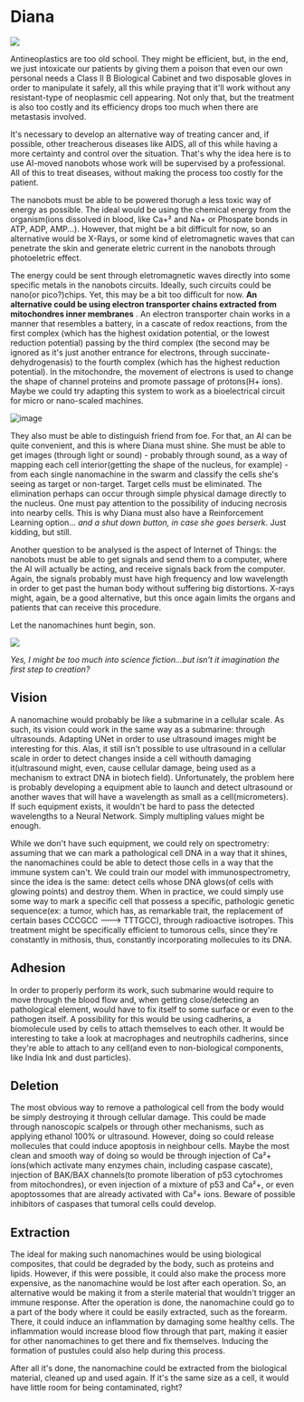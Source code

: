 # Diana

![](https://user-images.githubusercontent.com/28028007/175139441-bcae64d1-3661-4e95-91e0-402d2986ed54.png)

Antineoplastics are too old school. They might be efficient, but, in the end, we just intoxicate our patients by giving them a poison that even our own personal needs a Class II B Biological Cabinet and two disposable gloves in order to manipulate it safely, all this while praying that it'll work without any resistant-type of neoplasmic cell appearing.
Not only that, but the treatment is also too costly and its efficiency drops too much when there are metastasis involved.

It's necessary to develop an alternative way of treating cancer and, if possible, other treacherous diseases like AIDS, all of this while having a more certainty and control over the situation.
That's why the idea here is to use AI-moved nanobots whose work will be supervised by a professional. All of this to treat diseases, without making the process too costly for the patient.

The nanobots must be able to be powered thorugh a less toxic way of energy as possible. The ideal would be using the chemical energy from the organism(ions dissolved in blood, like Ca+² and Na+ or Phospate bonds in ATP, ADP, AMP...). However, that might be a bit difficult for now, so an alternative would be X-Rays, or some kind of eletromagnetic waves that can penetrate the skin and generate eletric current in the nanobots through photoeletric effect.

The energy could be sent through eletromagnetic waves directly into some specific metals in the nanobots circuits. Ideally, such circuits could be nano(or pico?)chips. Yet, this may be a bit too difficult for now. **An alternative could be using electron transporter chains extracted from mitochondres inner membranes** . An electron transporter chain works in a manner that resembles a battery, in a cascate of redox reactions, from the first complex (which has the highest oxidation potential, or the lowest reduction potential) passing by the third complex (the second may be ignored as it's just another entrance for electrons, through succinate-dehydrogenasis) to the fourth complex (which has the highest reduction potential).
In the mitochondre, the movement of electrons is used to change the shape of channel proteins and promote passage of prótons(H+ íons). Maybe we could try adapting this system to work as a bioelectrical circuit for micro or nano-scaled machines.

![image](https://github.com/Martyn0324/Diana/assets/28028007/b5f2cc4a-2cd2-4c40-9a11-2b1219df9460)


They also must be able to distinguish friend from foe. For that, an AI can be quite convenient, and this is where Diana must shine. She must be able to get images (through light or sound) - probably through sound, as a way of mapping each cell interior(getting the shape of the nucleus, for example) - from each single nanomachine in the swarm and classify the cells she's seeing as target or non-target. Target cells must be eliminated.
The elimination perhaps can occur through simple physical damage directly to the nucleus. One must pay attention to the possibility of inducing necrosis into nearby cells. This is why Diana must also have a Reinforcement Learning option... *and a shut down button, in case she goes berserk*. Just kidding, but still.

Another question to be analysed is the aspect of Internet of Things: the nanobots must be able to get signals and send them to a computer, where the AI will actually be acting, and receive signals back from the computer. Again, the signals probably must have high frequency and low wavelength in order to get past the human body without suffering big distortions. X-rays might, again, be a good alternative, but this once again limits the organs and patients that can receive this procedure.


Let the nanomachines hunt begin, son.

![](https://user-images.githubusercontent.com/28028007/175126621-d731ccbf-1ef9-4815-b350-2eb8f8dae57b.png)

*Yes, I might be too much into science fiction...but isn't it imagination the first step to creation?*

## Vision

A nanomachine would probably be like a submarine in a cellular scale. As such, its vision could work in the same way as a submarine: through ultrasounds.
Adapting UNet in order to use ultrasound images might be interesting for this. Alas, it still isn't possible to use ultrasound in a cellular scale in order to detect changes inside a cell withouth damaging it(ultrasound might, even, cause cellular damage, being used as a mechanism to extract DNA in biotech field).
Unfortunately, the problem here is probably developing a equipment able to launch and detect ultrasound or another waves that will have a wavelength as small as a cell(micrometers). If such equipment exists, it wouldn't be hard to pass the detected wavelengths to a Neural Network. Simply multipling values might be enough.

While we don't have such equipment, we could rely on spectrometry: assuming that we can mark a pathological cell DNA in a way that it shines, the nanomachines could be able to detect those cells in a way that the immune system can't.
We could train our model with immunospectrometry, since the idea is the same: detect cells whose DNA glows(of cells with glowing points) and destroy them. When in practice, we could simply use some way to mark a specific cell that possess a specific, pathologic genetic sequence(ex: a tumor, which has, as remarkable trait, the replacement of certain bases CCCGCC ---> TTTGCC), through radioactive isotropes. This treatment might be specifically efficient to tumorous cells, since they're constantly in mithosis, thus, constantly incorporating mollecules to its DNA.

## Adhesion

In order to properly perform its work, such submarine would require to move through the blood flow and, when getting close/detecting an pathological element, would have to fix itself to some surface or even to the pathogen itself. A possibility for this would be using cadherins, a biomolecule used by cells to attach themselves to each other. It would be interesting to take a look at macrophages and neutrophils cadherins, since they're able to attach to any cell(and even to non-biological components, like India Ink and dust particles).

## Deletion

The most obvious way to remove a pathological cell from the body would be simply destroying it through cellular damage. This could be made through nanoscopic scalpels or through other mechanisms, such as applying ethanol 100% or ultrasound. However, doing so could release mollecules that could induce apoptosis in neighbour cells.
Maybe the most clean and smooth way of doing so would be through injection of Ca²+ íons(which activate many enzymes chain, including caspase cascate), injection of BAK/BAX channels(to promote liberation of p53 cytochromes from mitochondres), or even injection of a mixture of p53 and Ca²+, or even apoptossomes that are already activated with Ca²+ íons. Beware of possible inhibitors of caspases that tumoral cells could develop.

## Extraction

The ideal for making such nanomachines would be using biological composites, that could be degraded by the body, such as proteins and lipids. However, if this were possible, it could also make the process more expensive, as the nanomachine would be lost after each operation.
So, an alternative would be making it from a sterile material that wouldn't trigger an immune response. After the operation is done, the nanomachine could go to a part of the body where it could be easily extracted, such as the forearm. There, it could induce an inflammation by damaging some healthy cells. The inflammation would increase blood flow through that part, making it easier for other nanomachines to get there and fix themselves. Inducing the formation of pustules could also help during this process.

After all it's done, the nanomachine could be extracted from the biological material, cleaned up and used again. If it's the same size as a cell, it would have little room for being contaminated, right?
